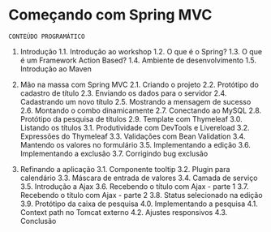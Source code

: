 # Começando com Spring MVC

`CONTEÚDO PROGRAMÁTICO`

1. Introdução 
1.1. Introdução ao workshop 
1.2. O que é o Spring? 
1.3. O que é um Framework Action Based? 
1.4. Ambiente de desenvolvimento 
1.5. Introdução ao Maven 

2. Mão na massa com Spring MVC
2.1. Criando o projeto
2.2. Protótipo do cadastro de título
2.3. Enviando os dados para o servidor
2.4. Cadastrando um novo título
2.5. Mostrando a mensagem de sucesso
2.6. Montando o combo dinamicamente
2.7. Conectando ao MySQL
2.8. Protótipo da pesquisa de títulos
2.9. Template com Thymeleaf
3.0. Listando os títulos
3.1. Produtividade com DevTools e Livereload
3.2. Expressões do Thymeleaf
3.3. Validações com Bean Validation
3.4. Mantendo os valores no formulário
3.5. Implementando a edição
3.6. Implementando a exclusão
3.7. Corrigindo bug exclusão

3. Refinando a aplicação
3.1. Componente tooltip
3.2. Plugin para calendário
3.3. Máscara de entrada de valores
3.4. Camada de serviço
3.5. Introdução a Ajax
3.6. Recebendo o título com Ajax - parte 1
3.7. Recebendo o título com Ajax - parte 2
3.8. Status selecionado na edição
3.9. Protótipo da caixa de pesquisa
4.0. Implementando a pesquisa
4.1. Context path no Tomcat externo
4.2. Ajustes responsivos
4.3. Conclusão
